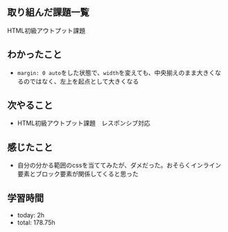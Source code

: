  ##  取り組んだ課題一覧

HTML初級アウトプット課題

 ##  わかったこと

- `margin: 0 auto`をした状態で、`width`を変えても、中央揃えのまま大きくなるのではなく、左上を起点として大きくなる

 ##  次やること

- HTML初級アウトプット課題　レスポンシブ対応

 ##  感じたこと

- 自分の分かる範囲のcssを当ててみたが、ダメだった。おそらくインライン要素とブロック要素が関係してくると思った

 ##  学習時間
- today: 2h
- total: 178.75h
